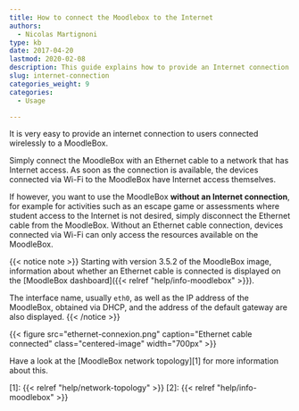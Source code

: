 ```yaml
---
title: How to connect the Moodlebox to the Internet
authors:
  - Nicolas Martignoni
type: kb
date: 2017-04-20
lastmod: 2020-02-08
description: This guide explains how to provide an Internet connection to users connected via Wi-Fi to a MoodleBox.
slug: internet-connection
categories_weight: 9
categories:
  - Usage

---
```

It is very easy to provide an internet connection to users connected wirelessly to a MoodleBox.

Simply connect the MoodleBox with an Ethernet cable to a network that has Internet access. As soon as the connection is available, the devices connected via Wi-Fi to the MoodleBox have Internet access themselves.

If however, you want to use the MoodleBox __without an Internet connection__, for example for activities such as an escape game or assessments where student access to the Internet is not desired, simply disconnect the Ethernet cable from the MoodleBox. Without an Ethernet cable connection, devices connected via Wi-Fi can only access the resources available on the MoodleBox.

{{< notice note >}}
Starting with version 3.5.2 of the MoodleBox image, information about whether an Ethernet cable is connected is displayed on the [MoodleBox dashboard]({{< relref "help/info-moodlebox" >}}).

The interface name, usually `eth0`, as well as the IP address of the MoodleBox, obtained via DHCP, and the address of the default gateway are also displayed.
{{< /notice >}}

{{< figure src="ethernet-connexion.png" caption="Ethernet cable connected" class="centered-image" width="700px" >}}

Have a look at the [MoodleBox network topology][1] for more information about this.

 [1]: {{< relref "help/network-topology" >}}
 [2]: {{< relref "help/info-moodlebox" >}}
